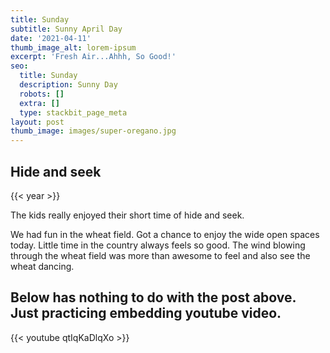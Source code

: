 ```yaml
---
title: Sunday
subtitle: Sunny April Day
date: '2021-04-11'
thumb_image_alt: lorem-ipsum
excerpt: 'Fresh Air...Ahhh, So Good!'
seo:
  title: Sunday
  description: Sunny Day
  robots: []
  extra: []
  type: stackbit_page_meta
layout: post
thumb_image: images/super-oregano.jpg
---
```

## Hide and seek

{{< year >}}

The kids really enjoyed their short time of hide and seek.

We had fun in the wheat field. Got a chance to enjoy the wide open spaces today. Little time in the country always feels so good. The wind blowing through the wheat field was more than awesome to feel and also see the wheat dancing.

Below has nothing to do with the post above. Just practicing embedding youtube video. 
---

{{< youtube qtIqKaDlqXo >}}
